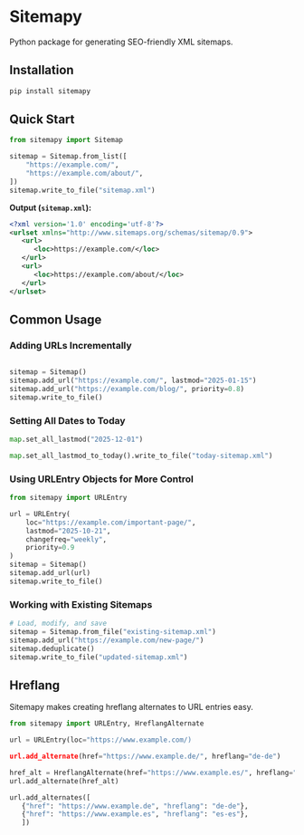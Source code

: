 # Sitemapy

Python package for generating SEO-friendly XML sitemaps.

## Installation
```bash
pip install sitemapy
```

## Quick Start
```python
from sitemapy import Sitemap

sitemap = Sitemap.from_list([
    "https://example.com/",
    "https://example.com/about/", 
])
sitemap.write_to_file("sitemap.xml")
```

**Output (`sitemap.xml`):**
```xml
<?xml version='1.0' encoding='utf-8'?>
<urlset xmlns="http://www.sitemaps.org/schemas/sitemap/0.9">
   <url>
      <loc>https://example.com/</loc>
   </url>
   <url>
      <loc>https://example.com/about/</loc>
   </url>
</urlset>
```


## Common Usage

### Adding URLs Incrementally
```python

sitemap = Sitemap()
sitemap.add_url("https://example.com/", lastmod="2025-01-15")
sitemap.add_url("https://example.com/blog/", priority=0.8)
sitemap.write_to_file()
```

### Setting All Dates to Today
```python
map.set_all_lastmod("2025-12-01")

map.set_all_lastmod_to_today().write_to_file("today-sitemap.xml")
```


### Using URLEntry Objects for More Control
```python
from sitemapy import URLEntry

url = URLEntry(
    loc="https://example.com/important-page/",
    lastmod="2025-10-21",
    changefreq="weekly",
    priority=0.9
)
sitemap = Sitemap()
sitemap.add_url(url)
sitemap.write_to_file()
```

### Working with Existing Sitemaps
```python
# Load, modify, and save
sitemap = Sitemap.from_file("existing-sitemap.xml")
sitemap.add_url("https://example.com/new-page/")
sitemap.deduplicate()
sitemap.write_to_file("updated-sitemap.xml")
```

## Hreflang
Sitemapy makes creating hreflang alternates to URL entries easy.

```python
from sitemapy import URLEntry, HreflangAlternate

url = URLEntry(loc="https://www.example.com/)

url.add_alternate(href="https://www.example.de/", hreflang="de-de")

href_alt = HreflangAlternate(href="https://www.example.es/", hreflang="es-es")
url.add_alternate(href_alt)

url.add_alternates([
   {"href": "https://www.example.de", "hreflang": "de-de"},
   {"href": "https://www.example.es", "hreflang": "es-es"},
   ])
```